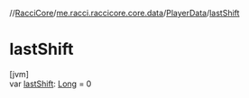 //[RacciCore](../../../index.md)/[me.racci.raccicore.core.data](../index.md)/[PlayerData](index.md)/[lastShift](last-shift.md)

# lastShift

[jvm]\
var [lastShift](last-shift.md): [Long](https://kotlinlang.org/api/latest/jvm/stdlib/kotlin/-long/index.html) = 0
